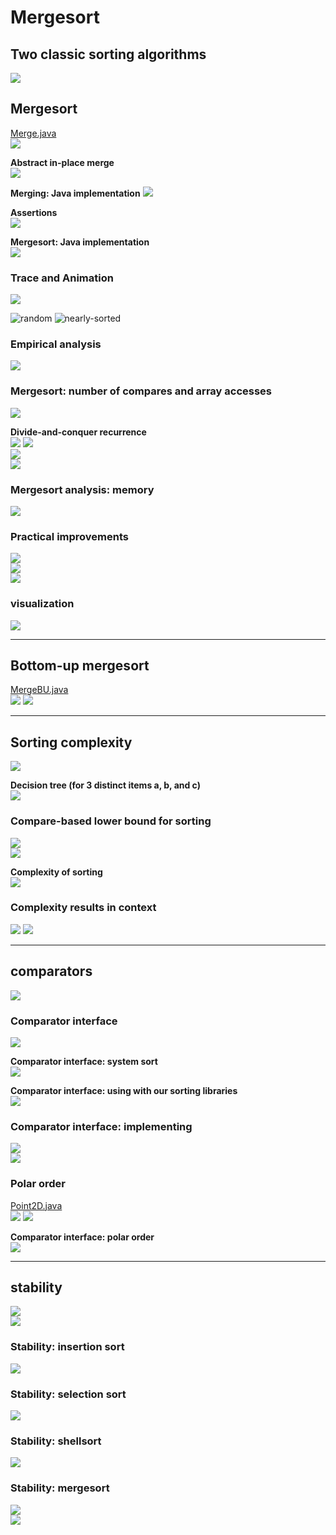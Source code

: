 # Mergesort

## Two classic sorting algorithms
![](media/14849910002972.jpg)

## Mergesort
[Merge.java](../java/src/main/java/com/linbo/algs/sortings/Merge.java)<br>
![](media/14849910371420.jpg)

**Abstract in-place merge**<br>
![](media/14849910717982.jpg)

**Merging: Java implementation**
![](media/14849910963673.jpg)

**Assertions**<br>
![](media/14849911323857.jpg)

**Mergesort: Java implementation**<br>
![](media/14849911863278.jpg)

### Trace and Animation
![](media/14849911572250.jpg)

![random](media/merge-sort_random.gif)
![nearly-sorted](media/merge-sort_nearly-sorted.gif)<br>

### Empirical analysis
![](media/14849913219037.jpg)

### Mergesort: number of compares and array accesses
![](media/14850781475793.jpg)

**Divide-and-conquer recurrence**<br>
![](media/14850782241288.jpg)
![](media/14850783255836.jpg)<br>
![](media/14850783550062.jpg)<br>
![](media/14850783669122.jpg)
### Mergesort analysis: memory![](media/14850785620225.jpg)

### Practical improvements
![](media/14850786281865.jpg)<br>
![](media/14850786471126.jpg)<br>
![](media/14850787857933.jpg)

### visualization
![](media/14850789084991.jpg)

-------------------------------------------------

## Bottom-up mergesort
[MergeBU.java](../java/src/main/java/com/linbo/algs/sortings/MergeBU.java)<br>
![](media/14850791044082.jpg)
![](media/14850791171463.jpg)

-------------------------------------------------

## Sorting complexity
![](media/14850877677714.jpg)

**Decision tree (for 3 distinct items a, b, and c)**<br>
![](media/14850878126803.jpg)

### Compare-based lower bound for sorting
![](media/14850878659507.jpg)<br>
![](media/14850879257391.jpg)

**Complexity of sorting**<br>
![](media/14850880826753.jpg)

### Complexity results in context
![](media/14850881697747.jpg)
![](media/14850882009653.jpg)

------------------------------------------

## comparators
![](media/14850882704041.jpg)

### Comparator interface
![](media/14850883337561.jpg)

**Comparator interface: system sort**<br>
![](media/14850883636008.jpg)

**Comparator interface: using with our sorting libraries**<br>
![](media/14850884402720.jpg)

### Comparator interface: implementing
![](media/14850885019583.jpg)<br>
![](media/14850885368548.jpg)

### Polar order
[Point2D.java](../java/src/main/java/com/linbo/algs/examples/Point2D.java)<br>
![](media/14850885749219.jpg)
![](media/14850886126537.jpg)

**Comparator interface: polar order**<br>
![](media/14850886998861.jpg)

-------------------------------------------------------------------

## stability
![](media/14850889186043.jpg)<br>
![](media/14850889370242.jpg)

### Stability: insertion sort
![](media/14850889806760.jpg)

### Stability: selection sort
![](media/14850890120375.jpg)

### Stability: shellsort
![](media/14850890323187.jpg)

### Stability: mergesort
![](media/14850890960545.jpg)<br>
![](media/14850891192667.jpg)


